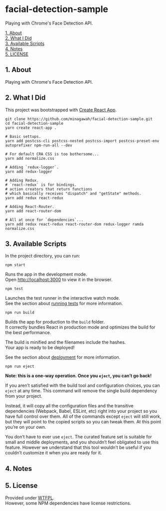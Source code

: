 # facial-detection-sample

Playing with Chrome's Face Detection API.

[1. About](#about)  
[2. What I Did](#what-i-did)  
[3. Available Scripts](#avail)  
[4. Notes](#notes)  
[5. LICENSE](#license)  


<a id="about"></a>
## 1. About

Playing with Chrome's Face Detection API.

<a id="what-i-did"></a>
## 2. What I Did

This project was bootstrapped with [Create React App](https://github.com/facebook/create-react-app).

```shell
git clone https://github.com/minagawah/facial-detection-sample.git
cd facial-detection-sample
yarn create react-app .

# Basic settups.
yarn add postcss-cli postcss-nested postcss-import postcss-preset-env autoprefixer npm-run-all --dev

# For default CRA CSS is too bothersome...
yarn add normalize.css

# Adding `redux-logger`.
yarn add redux-logger

# Adding Redux.  
# `react-redux` is for bindings.  
# action creators that return functions
# which basically receives "dispatch" and "getState" methods.
yarn add redux react-redux

# Adding React-Router.
yarn add react-router-dom

# All at once for `dependencies`...
yarn add redux react-redux react-router-dom redux-logger ramda normalize.css
```


<a id="avail"></a>
## 3. Available Scripts

In the project directory, you can run:

`npm start`

Runs the app in the development mode.<br>
Open [http://localhost:3000](http://localhost:3000) to view it in the browser.

`npm test`

Launches the test runner in the interactive watch mode.<br>
See the section about [running tests](https://facebook.github.io/create-react-app/docs/running-tests) for more information.

`npm run build`

Builds the app for production to the `build` folder.<br>
It correctly bundles React in production mode and optimizes the build for the best performance.

The build is minified and the filenames include the hashes.<br>
Your app is ready to be deployed!

See the section about [deployment](https://facebook.github.io/create-react-app/docs/deployment) for more information.

`npm run eject`

**Note: this is a one-way operation. Once you `eject`, you can’t go back!**

If you aren’t satisfied with the build tool and configuration choices, you can `eject` at any time. This command will remove the single build dependency from your project.

Instead, it will copy all the configuration files and the transitive dependencies (Webpack, Babel, ESLint, etc) right into your project so you have full control over them. All of the commands except `eject` will still work, but they will point to the copied scripts so you can tweak them. At this point you’re on your own.

You don’t have to ever use `eject`. The curated feature set is suitable for small and middle deployments, and you shouldn’t feel obligated to use this feature. However we understand that this tool wouldn’t be useful if you couldn’t customize it when you are ready for it.


<a id="notes"></a>
## 4. Notes


<a href="license"></a>
## 5. License

Provided under [WTFPL](./LICENSE).  
However, some NPM dependencies have license restrictions.
